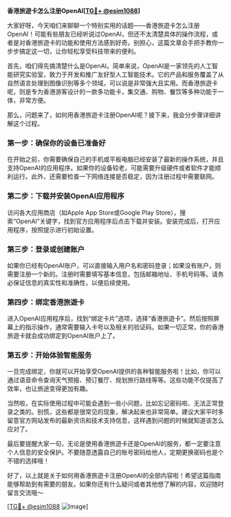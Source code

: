 **香港旅遊卡怎么注册OpenAI[[TG💪+ @esim1088](https://t.me/s/esim1088)]**

大家好呀，今天咱们来聊聊一个特别实用的话题——香港旅遊卡怎么注册OpenAI！可能有些朋友已经听说过OpenAI，但还不太清楚具体的操作流程，或者是对香港旅遊卡的功能和使用方法感到好奇。别担心，这篇文章会手把手教你一步步搞定这一切，让你轻松享受科技带来的便利。

首先，咱们得先搞清楚什么是OpenAI。简单来说，OpenAI是一家领先的人工智能研究实验室，致力于开发和推广友好型人工智能技术。它的产品和服务覆盖了从自然语言处理到图像识别等多个领域，可以说是非常强大且实用。而香港旅遊卡呢，则是专为香港游客设计的一款多功能卡，集交通、购物、餐饮等多种功能于一体，非常方便。

那么，问题来了，如何用香港旅遊卡注册OpenAI呢？接下来，我会分步骤详细讲解这个过程。

### 第一步：确保你的设备已准备好

在开始之前，你需要确保自己的手机或平板电脑已经安装了最新的操作系统，并且支持OpenAI的应用程序。如果你的设备较老，可能需要升级硬件或者软件才能顺利运行。此外，还需要检查一下网络连接是否稳定，因为注册过程中需要联网。

### 第二步：下载并安装OpenAI应用程序

访问各大应用商店（如Apple App Store或Google Play Store），搜索“OpenAI”关键字，找到官方应用程序后点击下载并安装。安装完成后，打开应用程序，按照提示进行初始设置。

### 第三步：登录或创建账户

如果你已经有OpenAI账户，可以直接输入用户名和密码登录；如果没有账户，则需要注册一个新的。注册时需要填写基本信息，包括邮箱地址、手机号码等。请务必保证信息的真实性和准确性，以便后续使用。

### 第四步：绑定香港旅遊卡

进入OpenAI应用程序后，找到“绑定卡片”选项，选择“香港旅遊卡”。然后按照屏幕上的指示操作，通常需要输入卡号以及相关的验证码。如果一切正常，你的香港旅遊卡就会成功绑定到OpenAI账户上了。

### 第五步：开始体验智能服务

一旦完成绑定，你就可以开始享受OpenAI提供的各种智能服务啦！比如，你可以通过语音命令查询天气预报、预订餐厅、规划旅行路线等等。这些功能不仅提高了效率，也让旅途变得更加有趣。

当然啦，在实际使用过程中可能会遇到一些小问题，比如忘记密码啦、无法正常登录之类的。别慌，这些都是很常见的现象，解决起来也非常简单。建议大家平时多留意官方网站发布的最新资讯和技术支持信息，这样遇到问题的时候就知道该怎么应对了。

最后要提醒大家一句，无论是使用香港旅遊卡还是OpenAI的服务，都一定要注意个人信息的安全保护。不要随意透露自己的账号密码给他人，定期更换密码也是个不错的选择哦！

好了，以上就是关于如何用香港旅遊卡注册OpenAI的全部内容啦！希望这篇指南能够帮助到有需要的朋友。如果你还有什么疑问或者其他想了解的内容，欢迎随时留言交流哦～

[[TG💪+ @esim1088](https://t.me/s/esim1088) ![Image](https://i.postimg.cc/4NQfJmqS/Snipaste-2025-05-13-00-14-12.png)]